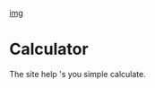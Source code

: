 [img](https://github.com/Sujay-Developer/Calculator/blob/main/Calcutor/Cal%20image.png)
# Calculator
The site help 's you simple calculate.
